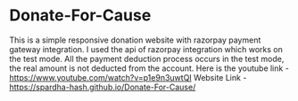 # Donate-For-Cause


This is a simple responsive donation website with razorpay payment gateway integration. I used the api of razorpay integration which works on the test mode. All the payment deduction process occurs in the test mode, the real amount is not deducted from the account.
Here is the youtube link - https://www.youtube.com/watch?v=p1e9n3uwtQI
Website Link - https://spardha-hash.github.io/Donate-For-Cause/
